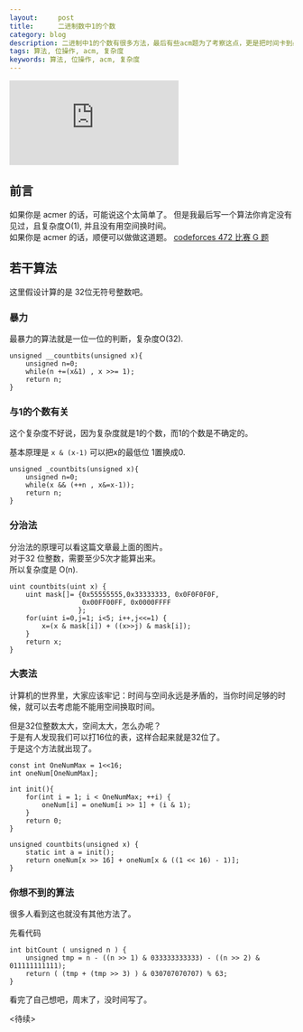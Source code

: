 ```yaml
---
layout:     post
title:      二进制数中1的个数
category: blog
description: 二进制中1的个数有很多方法，最后有些acm题为了考察这点，更是把时间卡到必须用O(1)才能过的地步，现在我们来看看这些算法。最后再赠送一个你绝对没有见过的高效的算法。
tags: 算法, 位操作, acm, 复杂度
keywords: 算法, 位操作, acm, 复杂度
---
```


![cover][]

## 前言

如果你是 acmer 的话，可能说这个太简单了。  但是我最后写一个算法你肯定没有见过，且复杂度O(1), 并且没有用空间换时间。  
如果你是 acmer 的话，顺便可以做做这道题。 [codeforces 472 比赛 G 题][codeforces-472G]

## 若干算法

这里假设计算的是 32位无符号整数吧。

### 暴力

最暴力的算法就是一位一位的判断，复杂度O(32).  

```
unsigned __countbits(unsigned x){
    unsigned n=0;
    while(n +=(x&1) , x >>= 1);
    return n;
}
```

### 与1的个数有关

这个复杂度不好说，因为复杂度就是1的个数，而1的个数是不确定的。  

基本原理是 `x & (x-1)` 可以把x的最低位 1置换成0. 

```
unsigned _countbits(unsigned x){
    unsigned n=0;
    while(x && (++n , x&=x-1));
    return n;
}
```

### 分治法

分治法的原理可以看这篇文章最上面的图片。  
对于32 位整数，需要至少5次才能算出来。  
所以复杂度是 O(n).

```
uint countbits(uint x) {
    uint mask[]= {0x55555555,0x33333333, 0x0F0F0F0F,
                  0x00FF00FF, 0x0000FFFF
                 };
    for(uint i=0,j=1; i<5; i++,j<<=1) {
        x=(x & mask[i]) + ((x>>j) & mask[i]);
    }
    return x;
}
```

### 大表法

计算机的世界里，大家应该牢记：时间与空间永远是矛盾的，当你时间足够的时候，就可以去考虑能不能用空间换取时间。  

但是32位整数太大，空间太大，怎么办呢？  
于是有人发现我们可以打16位的表，这样合起来就是32位了。  
于是这个方法就出现了。  

```
const int OneNumMax = 1<<16;
int oneNum[OneNumMax];

int init(){
    for(int i = 1; i < OneNumMax; ++i) {
        oneNum[i] = oneNum[i >> 1] + (i & 1);
    }
    return 0;
}

unsigned countbits(unsigned x) {
    static int a = init();
    return oneNum[x >> 16] + oneNum[x & ((1 << 16) - 1)];
}
```


### 你想不到的算法

很多人看到这也就没有其他方法了。

先看代码

```
int bitCount ( unsigned n ) {
    unsigned tmp = n - ((n >> 1) & 033333333333) - ((n >> 2) & 011111111111);
    return ( (tmp + (tmp >> 3) ) & 030707070707) % 63;
}
```

看完了自己想吧，周末了，没时间写了。


<待续>

[codeforces-472G]: http://github.tiankonguse.com/blog/2014/10/04/codeforces-472G/
[cover]: http://tiankonguse.com/lab/cloudLink/baidupan.php?url=/1915453531/3526593306.png